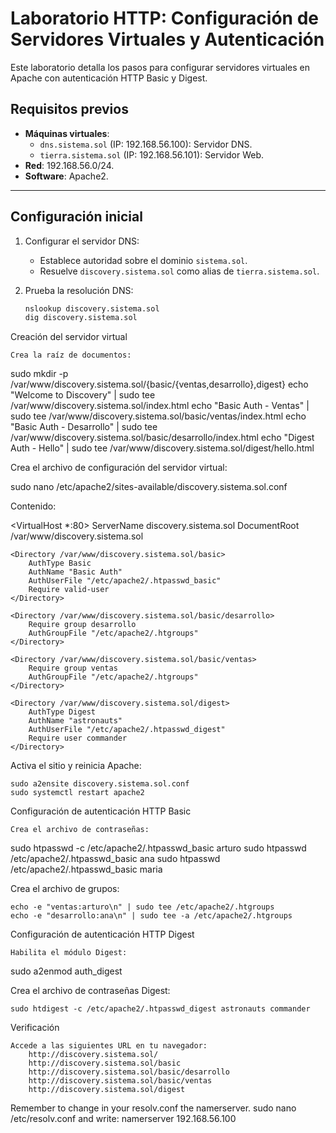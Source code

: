 # Laboratorio HTTP: Configuración de Servidores Virtuales y Autenticación

Este laboratorio detalla los pasos para configurar servidores virtuales en Apache con autenticación HTTP Basic y Digest.

## Requisitos previos
- **Máquinas virtuales**: 
  - `dns.sistema.sol` (IP: 192.168.56.100): Servidor DNS.
  - `tierra.sistema.sol` (IP: 192.168.56.101): Servidor Web.
- **Red**: 192.168.56.0/24.
- **Software**: Apache2.

---

## Configuración inicial

1. Configurar el servidor DNS:
   - Establece autoridad sobre el dominio `sistema.sol`.
   - Resuelve `discovery.sistema.sol` como alias de `tierra.sistema.sol`.

2. Prueba la resolución DNS:
   ```bash
   nslookup discovery.sistema.sol
   dig discovery.sistema.sol

Creación del servidor virtual

    Crea la raíz de documentos:

sudo mkdir -p /var/www/discovery.sistema.sol/{basic/{ventas,desarrollo},digest}
echo "Welcome to Discovery" | sudo tee /var/www/discovery.sistema.sol/index.html
echo "Basic Auth - Ventas" | sudo tee /var/www/discovery.sistema.sol/basic/ventas/index.html
echo "Basic Auth - Desarrollo" | sudo tee /var/www/discovery.sistema.sol/basic/desarrollo/index.html
echo "Digest Auth - Hello" | sudo tee /var/www/discovery.sistema.sol/digest/hello.html

Crea el archivo de configuración del servidor virtual:

sudo nano /etc/apache2/sites-available/discovery.sistema.sol.conf

Contenido:

<VirtualHost *:80>
    ServerName discovery.sistema.sol
    DocumentRoot /var/www/discovery.sistema.sol

    <Directory /var/www/discovery.sistema.sol/basic>
        AuthType Basic
        AuthName "Basic Auth"
        AuthUserFile "/etc/apache2/.htpasswd_basic"
        Require valid-user
    </Directory>

    <Directory /var/www/discovery.sistema.sol/basic/desarrollo>
        Require group desarrollo
        AuthGroupFile "/etc/apache2/.htgroups"
    </Directory>

    <Directory /var/www/discovery.sistema.sol/basic/ventas>
        Require group ventas
        AuthGroupFile "/etc/apache2/.htgroups"
    </Directory>

    <Directory /var/www/discovery.sistema.sol/digest>
        AuthType Digest
        AuthName "astronauts"
        AuthUserFile "/etc/apache2/.htpasswd_digest"
        Require user commander
    </Directory>
</VirtualHost>

Activa el sitio y reinicia Apache:

    sudo a2ensite discovery.sistema.sol.conf
    sudo systemctl restart apache2

Configuración de autenticación HTTP Basic

    Crea el archivo de contraseñas:

sudo htpasswd -c /etc/apache2/.htpasswd_basic arturo
sudo htpasswd /etc/apache2/.htpasswd_basic ana
sudo htpasswd /etc/apache2/.htpasswd_basic maria

Crea el archivo de grupos:

    echo -e "ventas:arturo\n" | sudo tee /etc/apache2/.htgroups
    echo -e "desarrollo:ana\n" | sudo tee -a /etc/apache2/.htgroups

Configuración de autenticación HTTP Digest

    Habilita el módulo Digest:

sudo a2enmod auth_digest

Crea el archivo de contraseñas Digest:

    sudo htdigest -c /etc/apache2/.htpasswd_digest astronauts commander

Verificación

    Accede a las siguientes URL en tu navegador:
        http://discovery.sistema.sol/
        http://discovery.sistema.sol/basic
        http://discovery.sistema.sol/basic/desarrollo
        http://discovery.sistema.sol/basic/ventas
        http://discovery.sistema.sol/digest
Remember to change in your resolv.conf the namerserver.
sudo nano /etc/resolv.conf
and write: namerserver 192.168.56.100